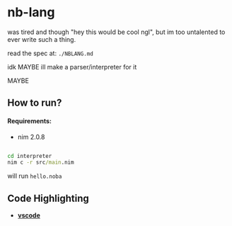 # nb-lang

was tired and though "hey this would be cool ngl", but im too untalented to ever write such a thing.

read the spec at: `./NBLANG.md`

idk MAYBE ill make a parser/interpreter for it

MAYBE

## How to run?

#### Requirements:

- nim 2.0.8

```bat

cd interpreter
nim c -r src/main.nim
```
will run `hello.noba`



## Code Highlighting

- [**vscode**](https://github.com/okzyrox/nb-highlighter.git)